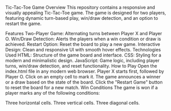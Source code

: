 Tic-Tac-Toe Game
Overview
This repository contains a responsive and visually appealing Tic-Tac-Toe game. The game is designed for two players, featuring dynamic turn-based play, win/draw detection, and an option to restart the game.

Features
Two-Player Game: Alternating turns between Player X and Player O.
Win/Draw Detection: Alerts the players when a win condition or draw is achieved.
Restart Option: Reset the board to play a new game.
Interactive Design: Clean and responsive UI with smooth hover effects.
Technologies Used
HTML: Structure of the game board and interface.
CSS: Styling for a modern and minimalistic design.
JavaScript: Game logic, including player turns, win/draw detection, and reset functionality.
How to Play
Open the index.html file in any modern web browser.
Player X starts first, followed by Player O.
Click on an empty cell to mark it.
The game announces a winner or a draw based on the state of the board.
Click the "Restart Game" button to reset the board for a new match.
Win Conditions
The game is won if a player marks any of the following conditions:

Three horizontal cells.
Three vertical cells.
Three diagonal cells.
